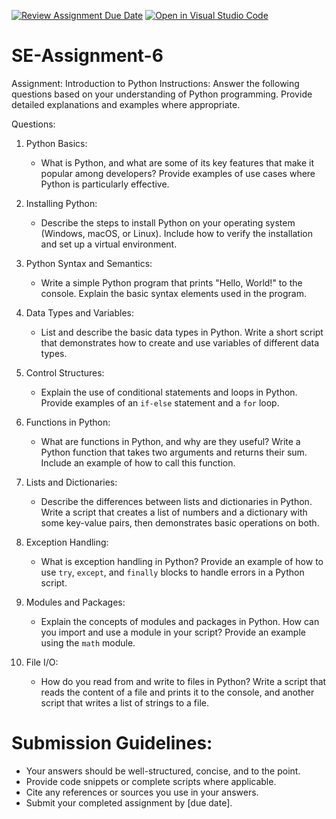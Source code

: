 [![Review Assignment Due Date](https://classroom.github.com/assets/deadline-readme-button-22041afd0340ce965d47ae6ef1cefeee28c7c493a6346c4f15d667ab976d596c.svg)](https://classroom.github.com/a/WfNmjXUk)
[![Open in Visual Studio Code](https://classroom.github.com/assets/open-in-vscode-2e0aaae1b6195c2367325f4f02e2d04e9abb55f0b24a779b69b11b9e10269abc.svg)](https://classroom.github.com/online_ide?assignment_repo_id=15286404&assignment_repo_type=AssignmentRepo)
# SE-Assignment-6
 Assignment: Introduction to Python
Instructions:
Answer the following questions based on your understanding of Python programming. Provide detailed explanations and examples where appropriate.

 Questions:

1. Python Basics:
   - What is Python, and what are some of its key features that make it popular among developers? Provide examples of use cases where Python is particularly effective.

2. Installing Python:
   - Describe the steps to install Python on your operating system (Windows, macOS, or Linux). Include how to verify the installation and set up a virtual environment.

3. Python Syntax and Semantics:
   - Write a simple Python program that prints "Hello, World!" to the console. Explain the basic syntax elements used in the program.

4. Data Types and Variables:
   - List and describe the basic data types in Python. Write a short script that demonstrates how to create and use variables of different data types.

5. Control Structures:
   - Explain the use of conditional statements and loops in Python. Provide examples of an `if-else` statement and a `for` loop.

6. Functions in Python:
   - What are functions in Python, and why are they useful? Write a Python function that takes two arguments and returns their sum. Include an example of how to call this function.

7. Lists and Dictionaries:
   - Describe the differences between lists and dictionaries in Python. Write a script that creates a list of numbers and a dictionary with some key-value pairs, then demonstrates basic operations on both.

8. Exception Handling:
   - What is exception handling in Python? Provide an example of how to use `try`, `except`, and `finally` blocks to handle errors in a Python script.

9. Modules and Packages:
   - Explain the concepts of modules and packages in Python. How can you import and use a module in your script? Provide an example using the `math` module.

10. File I/O:
    - How do you read from and write to files in Python? Write a script that reads the content of a file and prints it to the console, and another script that writes a list of strings to a file.

# Submission Guidelines:
- Your answers should be well-structured, concise, and to the point.
- Provide code snippets or complete scripts where applicable.
- Cite any references or sources you use in your answers.
- Submit your completed assignment by [due date].


